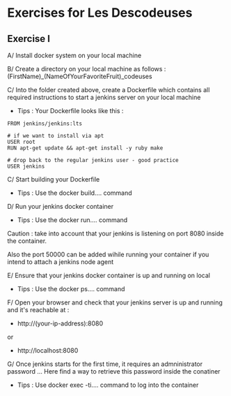 # Exercises for Les Descodeuses

## Exercise I 

A/ Install docker system on your local machine

B/ Create a directory on your local machine as follows : (FirstName)_(NameOfYourFavoriteFruit)_codeuses

C/ Into the folder created above, create a Dockerfile which contains all required instructions to start a jenkins server on your local machine
- Tips : Your Dockerfile looks like this : 
```shell
FROM jenkins/jenkins:lts

# if we want to install via apt
USER root
RUN apt-get update && apt-get install -y ruby make

# drop back to the regular jenkins user - good practice
USER jenkins

```

C/ Start building your Dockerfile
- Tips : Use the docker build.... command

D/ Run your jenkins docker container
- Tips : Use the docker run.... command

Caution : take into account that your jenkins is listening on port 8080 inside the container.

Also the port 50000 can be added wihile running your container if you intend to attach a jenkins node agent

E/ Ensure that your jenkins docker container is up and running on local
- Tips : Use the docker ps.... command

F/ Open your browser and check that your jenkins server is up and running and it's reachable at :
- http://(your-ip-address):8080 

or

- http://localhost:8080

G/ Once jenkins starts for the first time, it requires an admninistrator password ... Here find a way to retrieve this password inside the conatiner
- Tips : Use docker exec -ti.... command to log into the container

